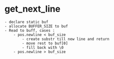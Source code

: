 # get_next_line
	- declare static buf
	- allocate BUFFER_SIZE to buf
	- Read to buff, cases :
    	- pos.newline < buf_size
        	- create substr till new line and return
        	- move rest to buf[0]
        	- fill back with \0
    	- pos.newline > buf_size
